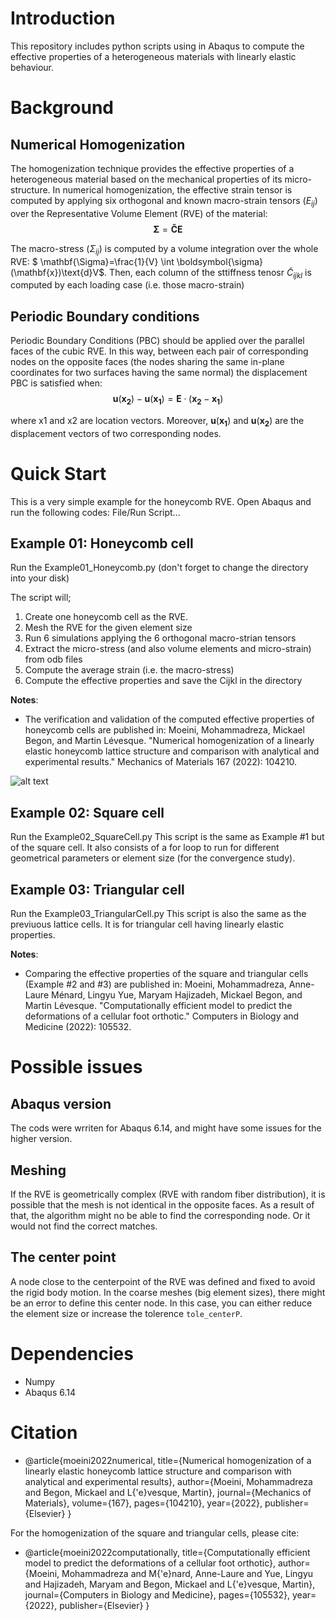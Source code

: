 # Introduction
This repository includes python scripts using in Abaqus to compute the effective
properties of a heterogeneous materials with linearly elastic behaviour. 

# Background
## Numerical Homogenization
The homogenization technique provides the effective properties of a heterogeneous material 
based on the mechanical properties of its micro-structure. In numerical homogenization,
the effective strain tensor is computed by applying six orthogonal and 
known macro-strain tensors ($E_{ij}$) over the Representative Volume Element 
(RVE) of the material:
$$\mathbf{\Sigma} = \mathbf{\tilde{C}} \mathbf{E}$$

The macro-stress ($\Sigma_{ij}$) is computed by a volume integration over the
whole RVE: $ \mathbf{\Sigma}=\frac{1}{V} \int \boldsymbol{\sigma}(\mathbf{x})\text{d}V$.
Then, each column of the sttiffness tenosr $\tilde{C}_{ijkl}$ is computed by each 
loading case (i.e. those macro-strain)


## Periodic Boundary conditions
Periodic Boundary Conditions (PBC) should be applied over the parallel faces of the cubic
RVE. In this way, between each pair of corresponding nodes on the opposite faces
(the nodes sharing the same in-plane coordinates for two surfaces having the same normal)
the displacement PBC is satisfied when:
$$\mathbf{u}(\mathbf{x_2})-\mathbf{u}(\mathbf{x_1})=\mathbf{E}\cdot(\mathbf{x_2}-\mathbf{x_1})$$

where x1 and x2 are location vectors. Moreover,
$\mathbf{u}(\mathbf{x_1})$ and $\mathbf{u}(\mathbf{x_2})$ are the displacement
vectors of two corresponding nodes. 



# Quick Start
This is a very simple example for the honeycomb RVE.
Open Abaqus and run the following codes: File/Run Script...

## Example 01: Honeycomb cell 
Run the Example01_Honeycomb.py (don't forget to change the directory into your disk)

The script will;
1. Create one honeycomb cell as the RVE.
2. Mesh the RVE for the given element size
3. Run 6 simulations applying the 6 orthogonal macro-strian tensors
4. Extract the micro-stress (and also volume elements and micro-strain) from odb files
5. Compute the average strain (i.e. the macro-stress)
6. Compute the effective properties and save the Cijkl in the directory

**Notes**: 
- The verification and validation of the computed effective properties of honeycomb
cells are published in:
Moeini, Mohammadreza, Mickael Begon, and Martin Lévesque. 
"Numerical homogenization of a linearly elastic honeycomb lattice structure
and comparison with analytical and experimental results." Mechanics of Materials 167 (2022): 104210.

![alt text](https://github.com/MohammadrezaMoeini/Numerical_Homogenization/tree/main/Figures/Fig01_Example1HoneycombHomogenization.png?raw=true)


## Example 02: Square cell 
Run the Example02_SquareCell.py 
This script is the same as Example #1 but of the square cell. It also consists
of a for loop to run for different geometrical parameters or element size (for
the convergence study).

## Example 03: Triangular cell 
Run the Example03_TriangularCell.py 
This script is also the same as the previuous lattice cells. It is for triangular
cell having linearly elastic properties. 

**Notes**: 
- Comparing the effective properties of the square and triangular cells
(Example #2 and #3) are published in: 
Moeini, Mohammadreza, Anne-Laure Ménard, Lingyu Yue, Maryam Hajizadeh, 
Mickael Begon, and Martin Lévesque. "Computationally efficient model to 
predict the deformations of a cellular foot orthotic." Computers in Biology and 
Medicine (2022): 105532. 


# Possible issues 
## Abaqus version
The cods were wrriten for Abaqus 6.14, and might have some issues for the higher version. 

## Meshing 
If the RVE is geometrically complex (RVE with random fiber distribution), it is 
possible that the mesh is not identical in the opposite faces. As a result of that, the 
algorithm might no be able to find the corresponding node. Or it would not find 
the correct matches. 

## The center point
A node close to the centerpoint of the RVE was defined and fixed to avoid the 
rigid body motion. In the coarse meshes (big element sizes), there might be an error
to define this center node. In this case, you can either reduce the element size
or increase the tolerence `tole_centerP`. 



# Dependencies
- Numpy 
- Abaqus 6.14


# Citation
- @article{moeini2022numerical,
  title={Numerical homogenization of a linearly elastic honeycomb lattice structure and comparison with analytical and experimental results},
  author={Moeini, Mohammadreza and Begon, Mickael and L{\'e}vesque, Martin},
  journal={Mechanics of Materials},
  volume={167},
  pages={104210},
  year={2022},
  publisher={Elsevier}
}

For the homogenization of the square and triangular cells, please cite:
- @article{moeini2022computationally,
  title={Computationally efficient model to predict the deformations of a cellular foot orthotic},
  author={Moeini, Mohammadreza and M{\'e}nard, Anne-Laure and Yue, Lingyu and Hajizadeh, Maryam and Begon, Mickael and L{\'e}vesque, Martin},
  journal={Computers in Biology and Medicine},
  pages={105532},
  year={2022},
  publisher={Elsevier}
}

 

